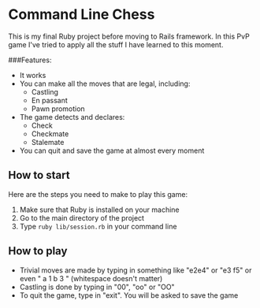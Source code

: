 # Command Line Chess
This is my final Ruby project before moving to Rails framework. In this PvP game I've tried to apply all the stuff I have learned to this moment.

###Features:
* It works
* You can make all the moves that are legal, including:
  * Castling
  * En passant
  * Pawn promotion
* The game detects and declares:
  * Check
  * Checkmate
  * Stalemate
* You can quit and save the game at almost every moment

## How to start
Here are the steps you need to make to play this game:
1. Make sure that Ruby is installed on your machine
2. Go to the main directory of the project
3. Type `ruby lib/session.rb` in your command line

## How to play
* Trivial moves are made by typing in something like "e2e4" or "e3 f5" or even " a 1 b 3 " (whitespace doesn't matter)
* Castling is done by typing in "00", "oo" or "OO"
* To quit the game, type in "exit". You will be asked to save the game
